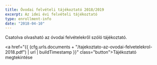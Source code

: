```yaml
---
title: Óvodai felvételi tájékoztató 2018/2019
excerpt: Az idei évi felvételi tájékoztató
type: enrollment-info
date: "2018-04-10"
---
```


Csatolva olvasható az óvodai felvételekről szóló tájékoztató.

<a href="{{ (cfg.urls.documents + "/tajekoztato-az-ovodai-felvetelekrol-2018.pdf") | url | buildTimestamp }}" class="button">Tájékoztató megtekintése</a>
